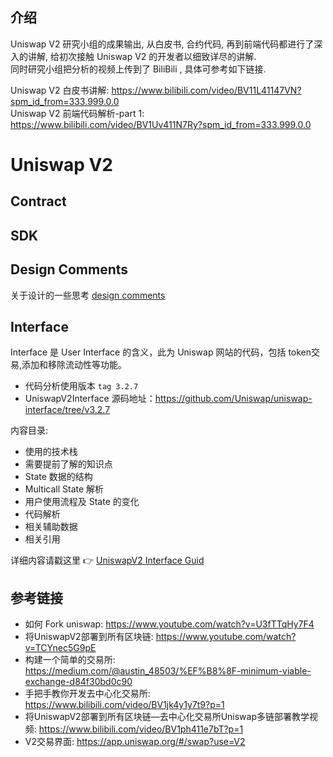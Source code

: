 ## 介绍  
Uniswap V2 研究小组的成果输出, 从白皮书, 合约代码, 再到前端代码都进行了深入的讲解, 给初次接触 Uniswap V2 的开发者以细致详尽的讲解.  
同时研究小组把分析的视频上传到了 BiliBili , 具体可参考如下链接.

Uniswap V2 白皮书讲解: https://www.bilibili.com/video/BV11L41147VN?spm_id_from=333.999.0.0   
Uniswap V2 前端代码解析-part 1:  https://www.bilibili.com/video/BV1Uv411N7Ry?spm_id_from=333.999.0.0  

# Uniswap V2

## Contract

## SDK

## Design Comments

关于设计的一些思考 [design comments](./design/comments.md)

## Interface

Interface 是 User Interface 的含义，此为 Uniswap 网站的代码，包括 token交易,添加和移除流动性等功能。

- 代码分析使用版本 `tag 3.2.7`
- UniswapV2Interface 源码地址：https://github.com/Uniswap/uniswap-interface/tree/v3.2.7

内容目录:

- 使用的技术栈
- 需要提前了解的知识点
- State 数据的结构
- Multicall State 解析
- 用户使用流程及 State 的变化
- 代码解析
- 相关辅助数据
- 相关引用

详细内容请戳这里 :point_right: [UniswapV2 Interface Guid](./Interface/readme.md)

## 参考链接
- 如何 Fork uniswap: https://www.youtube.com/watch?v=U3fTTqHy7F4   
- 将UniswapV2部署到所有区块链:  https://www.youtube.com/watch?v=TCYnec5G9pE  
- 构建一个简单的交易所: https://medium.com/@austin_48503/%EF%B8%8F-minimum-viable-exchange-d84f30bd0c90  
- 手把手教你开发去中心化交易所:  <https://www.bilibili.com/video/BV1jk4y1y7t9?p=1>  
- 将UniswapV2部署到所有区块链—去中心化交易所Uniswap多链部署教学视频:  <https://www.bilibili.com/video/BV1ph411e7bT?p=1>  
- V2交易界面: https://app.uniswap.org/#/swap?use=V2  

